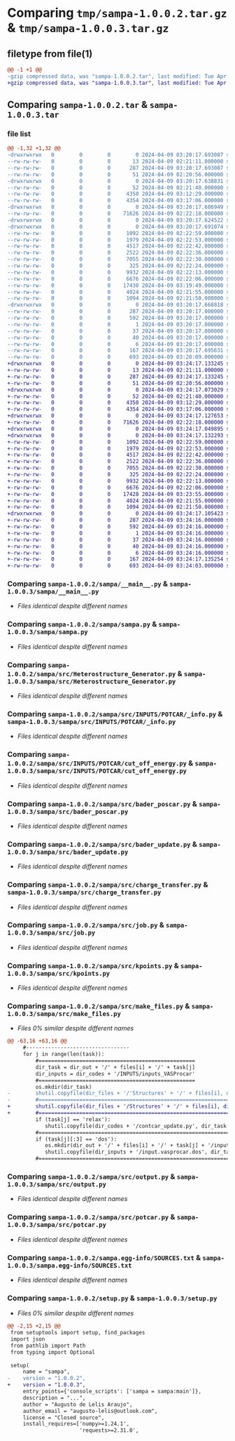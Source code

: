 # Comparing `tmp/sampa-1.0.0.2.tar.gz` & `tmp/sampa-1.0.0.3.tar.gz`

## filetype from file(1)

```diff
@@ -1 +1 @@
-gzip compressed data, was "sampa-1.0.0.2.tar", last modified: Tue Apr  9 03:20:17 2024, max compression
+gzip compressed data, was "sampa-1.0.0.3.tar", last modified: Tue Apr  9 03:24:17 2024, max compression
```

## Comparing `sampa-1.0.0.2.tar` & `sampa-1.0.0.3.tar`

### file list

```diff
@@ -1,32 +1,32 @@
-drwxrwxrwx   0        0        0        0 2024-04-09 03:20:17.693087 sampa-1.0.0.2/
--rw-rw-rw-   0        0        0       13 2024-04-09 02:21:11.000000 sampa-1.0.0.2/LICENSE.txt
--rw-rw-rw-   0        0        0      287 2024-04-09 03:20:17.693087 sampa-1.0.0.2/PKG-INFO
--rw-rw-rw-   0        0        0       51 2024-04-09 02:20:56.000000 sampa-1.0.0.2/README.md
-drwxrwxrwx   0        0        0        0 2024-04-09 03:20:17.638831 sampa-1.0.0.2/sampa/
--rw-rw-rw-   0        0        0       52 2024-04-09 02:21:40.000000 sampa-1.0.0.2/sampa/__init__.py
--rw-rw-rw-   0        0        0     4350 2024-04-09 03:12:29.000000 sampa-1.0.0.2/sampa/__main__.py
--rw-rw-rw-   0        0        0     4354 2024-04-09 03:17:06.000000 sampa-1.0.0.2/sampa/sampa.py
-drwxrwxrwx   0        0        0        0 2024-04-09 03:20:17.686949 sampa-1.0.0.2/sampa/src/
--rw-rw-rw-   0        0        0    71626 2024-04-09 02:22:18.000000 sampa-1.0.0.2/sampa/src/Heterostructure_Generator.py
-drwxrwxrwx   0        0        0        0 2024-04-09 03:20:17.624522 sampa-1.0.0.2/sampa/src/INPUTS/
-drwxrwxrwx   0        0        0        0 2024-04-09 03:20:17.691074 sampa-1.0.0.2/sampa/src/INPUTS/POTCAR/
--rw-rw-rw-   0        0        0     1092 2024-04-09 02:22:59.000000 sampa-1.0.0.2/sampa/src/INPUTS/POTCAR/_info.py
--rw-rw-rw-   0        0        0     1979 2024-04-09 02:22:53.000000 sampa-1.0.0.2/sampa/src/INPUTS/POTCAR/cut_off_energy.py
--rw-rw-rw-   0        0        0     4517 2024-04-09 02:22:42.000000 sampa-1.0.0.2/sampa/src/bader_poscar.py
--rw-rw-rw-   0        0        0     2522 2024-04-09 02:22:36.000000 sampa-1.0.0.2/sampa/src/bader_update.py
--rw-rw-rw-   0        0        0     7055 2024-04-09 02:22:30.000000 sampa-1.0.0.2/sampa/src/charge_transfer.py
--rw-rw-rw-   0        0        0      325 2024-04-09 02:22:24.000000 sampa-1.0.0.2/sampa/src/contcar_update.py
--rw-rw-rw-   0        0        0     9932 2024-04-09 02:22:13.000000 sampa-1.0.0.2/sampa/src/job.py
--rw-rw-rw-   0        0        0     6676 2024-04-09 02:22:06.000000 sampa-1.0.0.2/sampa/src/kpoints.py
--rw-rw-rw-   0        0        0    17430 2024-04-09 03:19:49.000000 sampa-1.0.0.2/sampa/src/make_files.py
--rw-rw-rw-   0        0        0     4024 2024-04-09 02:21:55.000000 sampa-1.0.0.2/sampa/src/output.py
--rw-rw-rw-   0        0        0     1094 2024-04-09 02:21:50.000000 sampa-1.0.0.2/sampa/src/potcar.py
-drwxrwxrwx   0        0        0        0 2024-04-09 03:20:17.668818 sampa-1.0.0.2/sampa.egg-info/
--rw-rw-rw-   0        0        0      287 2024-04-09 03:20:17.000000 sampa-1.0.0.2/sampa.egg-info/PKG-INFO
--rw-rw-rw-   0        0        0      592 2024-04-09 03:20:17.000000 sampa-1.0.0.2/sampa.egg-info/SOURCES.txt
--rw-rw-rw-   0        0        0        1 2024-04-09 03:20:17.000000 sampa-1.0.0.2/sampa.egg-info/dependency_links.txt
--rw-rw-rw-   0        0        0       37 2024-04-09 03:20:17.000000 sampa-1.0.0.2/sampa.egg-info/entry_points.txt
--rw-rw-rw-   0        0        0       40 2024-04-09 03:20:17.000000 sampa-1.0.0.2/sampa.egg-info/requires.txt
--rw-rw-rw-   0        0        0        6 2024-04-09 03:20:17.000000 sampa-1.0.0.2/sampa.egg-info/top_level.txt
--rw-rw-rw-   0        0        0      167 2024-04-09 03:20:17.695631 sampa-1.0.0.2/setup.cfg
--rw-rw-rw-   0        0        0      693 2024-04-09 03:20:09.000000 sampa-1.0.0.2/setup.py
+drwxrwxrwx   0        0        0        0 2024-04-09 03:24:17.133245 sampa-1.0.0.3/
+-rw-rw-rw-   0        0        0       13 2024-04-09 02:21:11.000000 sampa-1.0.0.3/LICENSE.txt
+-rw-rw-rw-   0        0        0      287 2024-04-09 03:24:17.133245 sampa-1.0.0.3/PKG-INFO
+-rw-rw-rw-   0        0        0       51 2024-04-09 02:20:56.000000 sampa-1.0.0.3/README.md
+drwxrwxrwx   0        0        0        0 2024-04-09 03:24:17.073029 sampa-1.0.0.3/sampa/
+-rw-rw-rw-   0        0        0       52 2024-04-09 02:21:40.000000 sampa-1.0.0.3/sampa/__init__.py
+-rw-rw-rw-   0        0        0     4350 2024-04-09 03:12:29.000000 sampa-1.0.0.3/sampa/__main__.py
+-rw-rw-rw-   0        0        0     4354 2024-04-09 03:17:06.000000 sampa-1.0.0.3/sampa/sampa.py
+drwxrwxrwx   0        0        0        0 2024-04-09 03:24:17.127653 sampa-1.0.0.3/sampa/src/
+-rw-rw-rw-   0        0        0    71626 2024-04-09 02:22:18.000000 sampa-1.0.0.3/sampa/src/Heterostructure_Generator.py
+drwxrwxrwx   0        0        0        0 2024-04-09 03:24:17.049895 sampa-1.0.0.3/sampa/src/INPUTS/
+drwxrwxrwx   0        0        0        0 2024-04-09 03:24:17.132293 sampa-1.0.0.3/sampa/src/INPUTS/POTCAR/
+-rw-rw-rw-   0        0        0     1092 2024-04-09 02:22:59.000000 sampa-1.0.0.3/sampa/src/INPUTS/POTCAR/_info.py
+-rw-rw-rw-   0        0        0     1979 2024-04-09 02:22:53.000000 sampa-1.0.0.3/sampa/src/INPUTS/POTCAR/cut_off_energy.py
+-rw-rw-rw-   0        0        0     4517 2024-04-09 02:22:42.000000 sampa-1.0.0.3/sampa/src/bader_poscar.py
+-rw-rw-rw-   0        0        0     2522 2024-04-09 02:22:36.000000 sampa-1.0.0.3/sampa/src/bader_update.py
+-rw-rw-rw-   0        0        0     7055 2024-04-09 02:22:30.000000 sampa-1.0.0.3/sampa/src/charge_transfer.py
+-rw-rw-rw-   0        0        0      325 2024-04-09 02:22:24.000000 sampa-1.0.0.3/sampa/src/contcar_update.py
+-rw-rw-rw-   0        0        0     9932 2024-04-09 02:22:13.000000 sampa-1.0.0.3/sampa/src/job.py
+-rw-rw-rw-   0        0        0     6676 2024-04-09 02:22:06.000000 sampa-1.0.0.3/sampa/src/kpoints.py
+-rw-rw-rw-   0        0        0    17428 2024-04-09 03:23:55.000000 sampa-1.0.0.3/sampa/src/make_files.py
+-rw-rw-rw-   0        0        0     4024 2024-04-09 02:21:55.000000 sampa-1.0.0.3/sampa/src/output.py
+-rw-rw-rw-   0        0        0     1094 2024-04-09 02:21:50.000000 sampa-1.0.0.3/sampa/src/potcar.py
+drwxrwxrwx   0        0        0        0 2024-04-09 03:24:17.105423 sampa-1.0.0.3/sampa.egg-info/
+-rw-rw-rw-   0        0        0      287 2024-04-09 03:24:16.000000 sampa-1.0.0.3/sampa.egg-info/PKG-INFO
+-rw-rw-rw-   0        0        0      592 2024-04-09 03:24:16.000000 sampa-1.0.0.3/sampa.egg-info/SOURCES.txt
+-rw-rw-rw-   0        0        0        1 2024-04-09 03:24:16.000000 sampa-1.0.0.3/sampa.egg-info/dependency_links.txt
+-rw-rw-rw-   0        0        0       37 2024-04-09 03:24:16.000000 sampa-1.0.0.3/sampa.egg-info/entry_points.txt
+-rw-rw-rw-   0        0        0       40 2024-04-09 03:24:16.000000 sampa-1.0.0.3/sampa.egg-info/requires.txt
+-rw-rw-rw-   0        0        0        6 2024-04-09 03:24:16.000000 sampa-1.0.0.3/sampa.egg-info/top_level.txt
+-rw-rw-rw-   0        0        0      167 2024-04-09 03:24:17.135254 sampa-1.0.0.3/setup.cfg
+-rw-rw-rw-   0        0        0      693 2024-04-09 03:24:03.000000 sampa-1.0.0.3/setup.py
```

### Comparing `sampa-1.0.0.2/sampa/__main__.py` & `sampa-1.0.0.3/sampa/__main__.py`

 * *Files identical despite different names*

### Comparing `sampa-1.0.0.2/sampa/sampa.py` & `sampa-1.0.0.3/sampa/sampa.py`

 * *Files identical despite different names*

### Comparing `sampa-1.0.0.2/sampa/src/Heterostructure_Generator.py` & `sampa-1.0.0.3/sampa/src/Heterostructure_Generator.py`

 * *Files identical despite different names*

### Comparing `sampa-1.0.0.2/sampa/src/INPUTS/POTCAR/_info.py` & `sampa-1.0.0.3/sampa/src/INPUTS/POTCAR/_info.py`

 * *Files identical despite different names*

### Comparing `sampa-1.0.0.2/sampa/src/INPUTS/POTCAR/cut_off_energy.py` & `sampa-1.0.0.3/sampa/src/INPUTS/POTCAR/cut_off_energy.py`

 * *Files identical despite different names*

### Comparing `sampa-1.0.0.2/sampa/src/bader_poscar.py` & `sampa-1.0.0.3/sampa/src/bader_poscar.py`

 * *Files identical despite different names*

### Comparing `sampa-1.0.0.2/sampa/src/bader_update.py` & `sampa-1.0.0.3/sampa/src/bader_update.py`

 * *Files identical despite different names*

### Comparing `sampa-1.0.0.2/sampa/src/charge_transfer.py` & `sampa-1.0.0.3/sampa/src/charge_transfer.py`

 * *Files identical despite different names*

### Comparing `sampa-1.0.0.2/sampa/src/job.py` & `sampa-1.0.0.3/sampa/src/job.py`

 * *Files identical despite different names*

### Comparing `sampa-1.0.0.2/sampa/src/kpoints.py` & `sampa-1.0.0.3/sampa/src/kpoints.py`

 * *Files identical despite different names*

### Comparing `sampa-1.0.0.2/sampa/src/make_files.py` & `sampa-1.0.0.3/sampa/src/make_files.py`

 * *Files 0% similar despite different names*

```diff
@@ -63,16 +63,16 @@
     #---------------------------------
     for j in range(len(task)):
         #==================================================
         dir_task = dir_out + '/' + files[i] + '/' + task[j]
         dir_inputs = dir_codes + '/INPUTS/inputs_VASProcar'
         #==================================================
         os.mkdir(dir_task)
-        shutil.copyfile(dir_files + '/'Structures' + '/' + files[i], dir_task + '/POSCAR')
-        #=================================================================================
+        shutil.copyfile(dir_files + '/Structures' + '/' + files[i], dir_task + '/POSCAR')
+        #================================================================================
         if (task[j] == 'relax'):
            shutil.copyfile(dir_codes + '/contcar_update.py', dir_task + '/contcar_update.py')
         #====================================================================================
         if (task[j][:3] == 'dos'):
            os.mkdir(dir_out + '/' + files[i] + '/' + task[j] + '/inputs') 
            shutil.copyfile(dir_inputs + '/input.vasprocar.dos', dir_task + '/inputs/input.vasprocar.dos')
         #================================================================================================
```

### Comparing `sampa-1.0.0.2/sampa/src/output.py` & `sampa-1.0.0.3/sampa/src/output.py`

 * *Files identical despite different names*

### Comparing `sampa-1.0.0.2/sampa/src/potcar.py` & `sampa-1.0.0.3/sampa/src/potcar.py`

 * *Files identical despite different names*

### Comparing `sampa-1.0.0.2/sampa.egg-info/SOURCES.txt` & `sampa-1.0.0.3/sampa.egg-info/SOURCES.txt`

 * *Files identical despite different names*

### Comparing `sampa-1.0.0.2/setup.py` & `sampa-1.0.0.3/setup.py`

 * *Files 0% similar despite different names*

```diff
@@ -2,15 +2,15 @@
 from setuptools import setup, find_packages
 import json
 from pathlib import Path
 from typing import Optional
 
 setup(
     name = "sampa",
-    version = "1.0.0.2",
+    version = "1.0.0.3",
     entry_points={'console_scripts': ['sampa = sampa:main']},
     description = "...",
     author = "Augusto de Lelis Araujo", 
     author_email = "augusto-lelis@outlook.com",
     license = "Closed source",
     install_requires=['numpy>=1.24.1',
                       'requests>=2.31.0',
```

